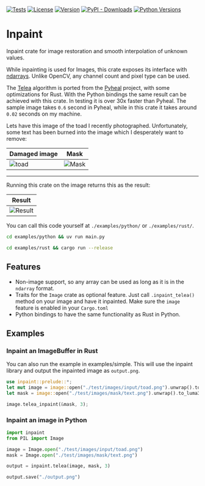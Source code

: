[![Tests](https://github.com/gillesvink/inpaint/actions/workflows/test.yaml/badge.svg)](https://github.com/gillesvink/inpaint/actions/workflows/test.yaml) 
[![License](https://img.shields.io/crates/l/inpaint)](https://crates.io/crates/inpaint) 
[![Version](https://img.shields.io/crates/v/inpaint)](https://crates.io/crates/inpaint) 
[![PyPI - Downloads](https://img.shields.io/pypi/dm/inpaint)](https://pypi.org/project/inpaint/) 
[![Python Versions](https://img.shields.io/pypi/pyversions/inpaint)](https://pypi.org/project/inpaint/) 

# Inpaint

Inpaint crate for image restoration and smooth interpolation of unknown values.

While inpainting is used for Images, this crate exposes its interface with [ndarrays](https://docs.rs/ndarray/latest/ndarray/).
Unlike OpenCV, any channel count and pixel type can be used.

The [Telea](https://codeberg.org/gillesvink/inpaint/src/branch/main/src/telea.rs) algorithm is ported from the [Pyheal](https://github.com/olvb/Pyheal) project, with some optimizations for Rust. With the Python bindings the same result can be achieved with this crate. In testing it is over 30x faster than Pyheal. The sample image takes `0.6` second in Pyheal, while in this crate it takes around `0.02` seconds on my machine.

Lets have this image of the toad I recently photographed. Unfortunately, some text has been burned into the image which I desperately want to remove:

| Damaged image           |  Mask                   |
|-------------------------|-------------------------|
| ![toad](https://codeberg.org/gillesvink/inpaint/media/branch/main/test/images/baked/toad.png) | ![Mask](https://codeberg.org/gillesvink/inpaint/media/branch/main/test/images/mask/text.png) |

---
Running this crate on the image returns this as the result:

| Result                  |
|-------------------------|
| ![Result](https://codeberg.org/gillesvink/inpaint/media/branch/main/test/images/expected/telea/toad_text.png) |

You can call this code yourself at `./examples/python/` or `./examples/rust/`.
```bash
cd examples/python && uv run main.py
```

```bash
cd examples/rust && cargo run --release
```




## Features
- Non-image support, so any array can be used as long as it is in the `ndarray` format.
- Traits for the `Image` crate as optional feature. Just call `.inpaint_telea()` method on your image and have it inpainted. Make sure the `image` feature is enabled in your `Cargo.toml`
- Python bindings to have the same functionality as Rust in Python.

## Examples

### Inpaint an ImageBuffer in Rust
You can also run the example in examples/simple. This will use the inpaint library and output the inpainted image as `output.png`.

```rust
use inpaint::prelude::*;
let mut image = image::open("./test/images/input/toad.png").unwrap().to_rgba32f();
let mask = image::open("./test/images/mask/text.png").unwrap().to_luma32f();

image.telea_inpaint(&mask, 3);
```

### Inpaint an image in Python
```python
import inpaint
from PIL import Image

image = Image.open("./test/images/input/toad.png")
mask = Image.open("./test/images/mask/text.png")

output = inpaint.telea(image, mask, 3)

output.save("./output.png")
```